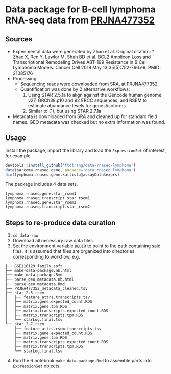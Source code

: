 # Data package for B-cell lymphoma RNA-seq data from [PRJNA477352](https://www.ncbi.nlm.nih.gov/bioproject/477352)

## Sources

  * Experimental data were generated by Zhao et al. Original citation:
    * 	
Zhao X, Ren Y, Lawlor M, Shah BD et al. BCL2 Amplicon Loss and Transcriptional Remodeling Drives ABT-199 Resistance in B Cell Lymphoma Models. Cancer Cell 2019 May 13;35(5):752-766.e9. PMID: 31085176
  * Processing:
    * Sequencing reads were downloaded from SRA, at [PRJNA477352](https://www.ncbi.nlm.nih.gov/bioproject/?term=PRJNA477352)
    * Quantification was done by 2 alternative workflows:
      1. Using STAR 2.5.1a to align against the Gencode human genome v27, GRCh38.p10 and 92 ERCC sequences, and RSEM to estimate abundance levels for genes/isoforms.
      2. Similar to (1), but using STAR 2.7.1a
  * Metadata is downloaded from SRA and cleaned up for standard field names. GEO metadata was checked but no extra information was found.
  
  
## Usage

Install the package, import the library and load the `ExpressionSet` of interest, for example

```R
devtools::install_github('ttdtrang/data-rnaseq-lymphoma')
data(sarcoma.rnaseq.gene, package='data.rnaseq.lymphoma')
dim(lymphoma.rnaseq.gene.kallisto@assayData$exprs)
```

The package includes 4 data sets.
```
lymphoma.rnaseq.gene.star_rsem1
lymphoma.rnaseq.transcript.star_rsem1
lymphoma.rnaseq.gene.star_rsem2
lymphoma.rnaseq.transcript.star_rsem2
```

## Steps to re-produce data curation

1. `cd data-raw`
2. Download all necessary raw data files.
3. Set the environment variable `DBDIR` to point to the path containing said files. It is assumed that files are organized into directories corresponding to workflow, e.g.
```
├── GSE116129_family.soft
├── make-data-package.nb.html
├── make-data-package.Rmd
├── parse_geo_metadata.nb.html
├── parse_geo_metadata.Rmd
├── PRJNA477352_metadata_cleaned.tsv
├── star_2.5-rsem
│   ├── feature_attrs.transcripts.tsv
│   ├── matrix.gene.expected_count.RDS
│   ├── matrix.gene.tpm.RDS
│   ├── matrix.transcripts.expected_count.RDS
│   ├── matrix.transcripts.tpm.RDS
│   └── starLog.final.tsv
└── star_2.7-rsem
    ├── feature_attrs.rsem.transcripts.tsv
    ├── matrix.gene.expected_count.RDS
    ├── matrix.gene.tpm.RDS
    ├── matrix.transcripts.expected_count.RDS
    ├── matrix.transcripts.tpm.RDS
    └── starLog.final.tsv
```
4. Run the R notebook `make-data-package.Rmd` to assemble parts into `ExpressionSet` objects.


